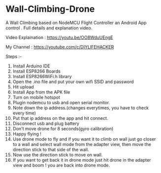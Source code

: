 # Wall-Climbing-Drone
A Wall Climbing based on NodeMCU Flight Controller an Android App control . Full details and explanation video. 

Video Explaination : https://youtu.be/OO8WduUEngE

My Channel : https://youtube.com/c/DIYLIFEHACKER

Steps :-
1. Install Arduino IDE
2. Install ESP8266 Boards
3. Install ESP8266WiFi.h library
4. Open the .ino file and put your own wifi SSID and password
5. Hit upload
6. Install App from the APK file
7. Turn on mobile hotspot
8. Plugin nodemcu to usb and open serial monitor.
9. Note down the ip address.(changes everytimes, you have to check every time)
10. Put that ip address on the app and hit connect.
11. Disconnect usb and plug battery
12. Don't move drone for 8 seconds(gyro calibration)
13. Happy flying !
14. Use drone mode to fly and if you want it to climb on wall just go closer to a wall and select wall mode from the adapter view, then move the direction stick to that side of the wall.
15. Now use the direction stick to move on wall.
16. If you want to get back it in drone mode just hit drone in the adapter view and boom ! you are back into drone mode. 
